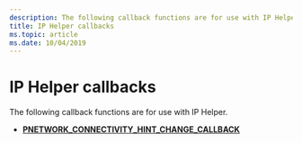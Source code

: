 ```yaml
---
description: The following callback functions are for use with IP Helper.
title: IP Helper callbacks
ms.topic: article
ms.date: 10/04/2019
---
```


# IP Helper callbacks

The following callback functions are for use with IP Helper.

- [**PNETWORK_CONNECTIVITY_HINT_CHANGE_CALLBACK**](/windows/win32/api/netioapi/nc-netioapi-pnetwork_connectivity_hint_change_callback)
